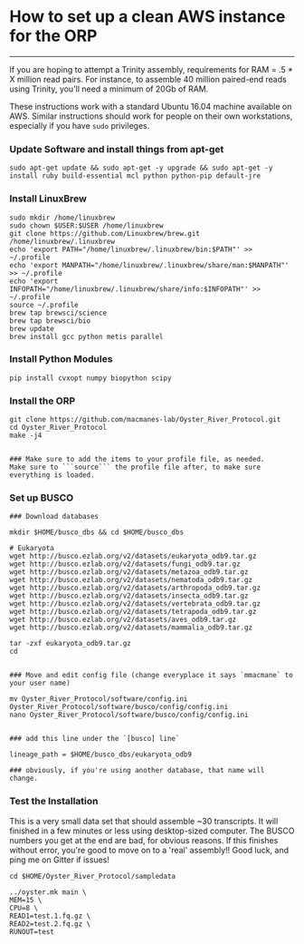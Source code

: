 # How to set up a clean AWS instance for the ORP
---

If you are hoping to attempt a Trinity assembly, requirements for RAM = .5 * X million read pairs. For instance, to assemble 40 million paired-end reads using Trinity, you'll need a minimum of 20Gb of RAM.

These instructions work with a standard Ubuntu 16.04 machine available on AWS. Similar instructions should work for people on their own workstations, especially if you have `sudo` privileges.


### Update Software and install things from apt-get

```
sudo apt-get update && sudo apt-get -y upgrade && sudo apt-get -y install ruby build-essential mcl python python-pip default-jre
```


### Install LinuxBrew


```
sudo mkdir /home/linuxbrew
sudo chown $USER:$USER /home/linuxbrew
git clone https://github.com/Linuxbrew/brew.git /home/linuxbrew/.linuxbrew
echo 'export PATH="/home/linuxbrew/.linuxbrew/bin:$PATH"' >> ~/.profile
echo 'export MANPATH="/home/linuxbrew/.linuxbrew/share/man:$MANPATH"' >> ~/.profile
echo 'export INFOPATH="/home/linuxbrew/.linuxbrew/share/info:$INFOPATH"' >> ~/.profile
source ~/.profile
brew tap brewsci/science
brew tap brewsci/bio
brew update
brew install gcc python metis parallel
```

### Install Python Modules

```
pip install cvxopt numpy biopython scipy
```

### Install the ORP

```
git clone https://github.com/macmanes-lab/Oyster_River_Protocol.git
cd Oyster_River_Protocol
make -j4


### Make sure to add the items to your profile file, as needed.
Make sure to ```source``` the profile file after, to make sure everything is loaded.  
```

### Set up BUSCO

```
### Download databases

mkdir $HOME/busco_dbs && cd $HOME/busco_dbs

# Eukaryota
wget http://busco.ezlab.org/v2/datasets/eukaryota_odb9.tar.gz
wget http://busco.ezlab.org/v2/datasets/fungi_odb9.tar.gz
wget http://busco.ezlab.org/v2/datasets/metazoa_odb9.tar.gz
wget http://busco.ezlab.org/v2/datasets/nematoda_odb9.tar.gz
wget http://busco.ezlab.org/v2/datasets/arthropoda_odb9.tar.gz
wget http://busco.ezlab.org/v2/datasets/insecta_odb9.tar.gz
wget http://busco.ezlab.org/v2/datasets/vertebrata_odb9.tar.gz
wget http://busco.ezlab.org/v2/datasets/tetrapoda_odb9.tar.gz
wget http://busco.ezlab.org/v2/datasets/aves_odb9.tar.gz
wget http://busco.ezlab.org/v2/datasets/mammalia_odb9.tar.gz

tar -zxf eukaryota_odb9.tar.gz
cd


### Move and edit config file (change everyplace it says `mmacmane` to your user name)

mv Oyster_River_Protocol/software/config.ini Oyster_River_Protocol/software/busco/config/config.ini
nano Oyster_River_Protocol/software/busco/config/config.ini


### add this line under the `[busco] line`

lineage_path = $HOME/busco_dbs/eukaryota_odb9

### obviously, if you're using another database, that name will change.

```

### Test the Installation

This is a very small data set that should assemble ~30 transcripts. It will finished in a few minutes or less using desktop-sized computer. The BUSCO numbers you get at the end are bad, for obvious reasons. If this finishes without error, you're good to move on to a 'real' assembly!! Good luck, and ping me on Gitter if issues!

```
cd $HOME/Oyster_River_Protocol/sampledata

../oyster.mk main \
MEM=15 \
CPU=8 \
READ1=test.1.fq.gz \
READ2=test.2.fq.gz \
RUNOUT=test
```
